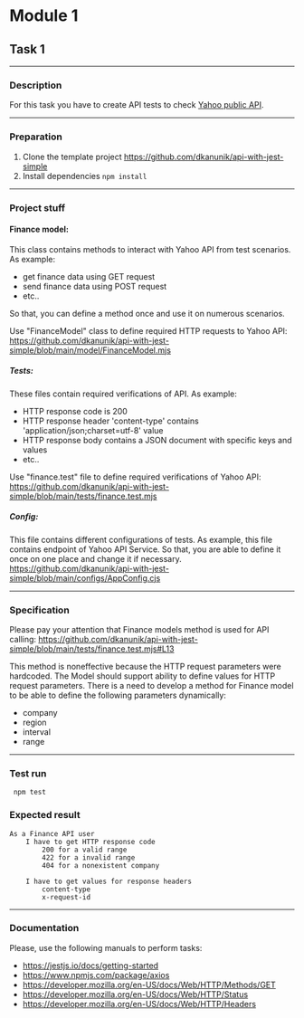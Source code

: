 # Module 1

## Task 1

---

### Description
For this task you have to create API tests to check 
[Yahoo public API](https://query1.finance.yahoo.com/v8/finance/chart/AAPL?region=EQWEQWE&lang=en-US&includePrePost=false&interval=2m&range=1d&corsDomain=finance.yahoo.com&.tsrc=finance).

---

### Preparation
1. Clone the template project https://github.com/dkanunik/api-with-jest-simple
1. Install dependencies ```npm install```

---

### Project stuff
#### Finance model:
This class contains methods to interact with Yahoo API from test scenarios. 
As example:
- get finance data using GET request 
- send finance data using POST request
- etc..

So that, you can define a method once and use it on numerous scenarios. 

Use "FinanceModel" class to define required HTTP requests to Yahoo API: 
https://github.com/dkanunik/api-with-jest-simple/blob/main/model/FinanceModel.mjs

##### Tests:
These files contain required verifications of API. As example:
- HTTP response code is 200
- HTTP response header 'content-type' contains 'application/json;charset=utf-8' value
- HTTP response body contains a JSON document with specific keys and values 
- etc..

Use "finance.test" file to define required verifications of Yahoo API:
 https://github.com/dkanunik/api-with-jest-simple/blob/main/tests/finance.test.mjs

##### Config:
This file contains different configurations of tests. 
As example, this file contains endpoint of Yahoo API Service. 
So that, you are able to define it once on one place and change it if necessary.
https://github.com/dkanunik/api-with-jest-simple/blob/main/configs/AppConfig.cjs

---

### Specification
Please pay your attention that Finance models method is used for API calling:
https://github.com/dkanunik/api-with-jest-simple/blob/main/tests/finance.test.mjs#L13

This method is noneffective because the HTTP request parameters were hardcoded.
The Model should support ability to define values for HTTP request parameters.
There is a need to develop a method for Finance model to be able to define the following parameters dynamically:
- company
- region
- interval
- range

---

### Test run
``` npm test```

### Expected result
```
As a Finance API user
    I have to get HTTP response code
        200 for a valid range
        422 for a invalid range
        404 for a nonexistent company
    
    I have to get values for response headers
        content-type
        x-request-id
```

---

### Documentation
Please, use the following manuals to perform tasks:
- https://jestjs.io/docs/getting-started
- https://www.npmjs.com/package/axios
- https://developer.mozilla.org/en-US/docs/Web/HTTP/Methods/GET
- https://developer.mozilla.org/en-US/docs/Web/HTTP/Status
- https://developer.mozilla.org/en-US/docs/Web/HTTP/Headers
